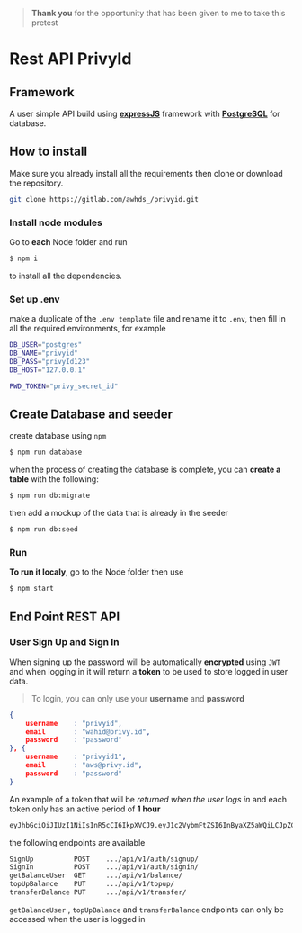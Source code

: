 > **Thank you** for the opportunity that has been given to me to take this
> pretest

# Rest API PrivyId

## Framework
A user simple API build using **[expressJS](https://expressjs.com/)** framework with **[PostgreSQL](https://www.postgresql.org/)** for database.

## How to install
Make sure you already install all the requirements then clone or download the repository.
```bash
git clone https://gitlab.com/awhds_/privyid.git
```
### Install node modules
Go to **each** Node folder and run
```bash
$ npm i
```
to install all the dependencies.
### Set up .env
make a duplicate of the `.env template` file and rename it to `.env`, then fill in all the required environments, for example
```bash
DB_USER="postgres"
DB_NAME="privyid"
DB_PASS="privyId123"
DB_HOST="127.0.0.1"

PWD_TOKEN="privy_secret_id"
```
## Create Database and seeder
create database using `npm`
```bash
$ npm run database
```
when the process of creating the database is complete, you can **create a table** with the following:
```bash
$ npm run db:migrate
```
then add a mockup of the data that is already in the seeder
```bash
$ npm run db:seed
```
### Run
**To run it localy**, go to the Node folder then use
```bash
$ npm start
```

## End Point REST API

### User Sign Up and Sign In
When signing up the password will be automatically **encrypted** using `JWT` and when logging in it will return a **token** to be used to store logged in user data. 
> To login, you can only use your **username** and **password**
```json
{
	username  	: "privyid",
	email  		: "wahid@privy.id",
	password  	: "password"
}, {
	username  	: "privyid1",
	email  		: "aws@privy.id",
	password  	: "password"
}
```
An example of a token that will be *returned when the user logs in* and each token only has an active period of **1 hour**
```bash
eyJhbGciOiJIUzI1NiIsInR5cCI6IkpXVCJ9.eyJ1c2VybmFtZSI6InByaXZ5aWQiLCJpZCI6MSwiaWF0IjoxNjM3NjkxNDYxLCJleHAiOjE2Mzc2OTUwNjF9.IFZi35EYDyU4-rTjXtnWiI3JR8b63M2eamUkFxjD2Lo
```
the following endpoints are available
```bash
SignUp 			POST    .../api/v1/auth/signup/
SignIn			POST	.../api/v1/auth/signin/
getBalanceUser	GET		.../api/v1/balance/
topUpBalance	PUT		.../api/v1/topup/
transferBalance	PUT		.../api/v1/transfer/
```
`getBalanceUser` , `topUpBalance` and `transferBalance` endpoints can only be accessed when the user is logged in